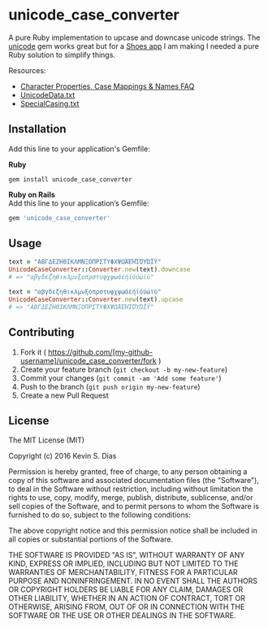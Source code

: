 # unicode_case_converter

A pure Ruby implementation to upcase and downcase unicode strings. The [unicode](https://github.com/blackwinter/unicode) gem works great but for a [Shoes app](http://shoesrb.com/) I am making I needed a pure Ruby solution to simplify things.

Resources:
* [Character Properties, Case Mappings & Names FAQ](http://unicode.org/faq/casemap_charprop.html)
* [UnicodeData.txt](ftp://ftp.unicode.org/Public/UCD/latest/ucd/UnicodeData.txt)
* [SpecialCasing.txt](ftp://ftp.unicode.org/Public/UCD/latest/ucd/SpecialCasing.txt)

## Installation

Add this line to your application's Gemfile:

**Ruby**  
```
gem install unicode_case_converter
```

**Ruby on Rails**  
Add this line to your application’s Gemfile:  
```ruby 
gem 'unicode_case_converter'
```

## Usage

```ruby
text = "ΑΒΓΔΕΖΗΘΙΚΛΜΝΞΟΠΡΣΤΥΦΧΨΩΆΈΉΊΌΎΏΪΫ"
UnicodeCaseConverter::Converter.new(text).downcase
# => "αβγδεζηθικλμνξοπρστυφχψωάέήίόύώϊϋ"

text = "αβγδεζηθικλμνξοπρστυφχψωάέήίόύώϊϋ"
UnicodeCaseConverter::Converter.new(text).upcase
# => "ΑΒΓΔΕΖΗΘΙΚΛΜΝΞΟΠΡΣΤΥΦΧΨΩΆΈΉΊΌΎΏΪΫ"
```

## Contributing

1. Fork it ( https://github.com/[my-github-username]/unicode_case_converter/fork )
2. Create your feature branch (`git checkout -b my-new-feature`)
3. Commit your changes (`git commit -am 'Add some feature'`)
4. Push to the branch (`git push origin my-new-feature`)
5. Create a new Pull Request

## License

The MIT License (MIT)

Copyright (c) 2016 Kevin S. Dias

Permission is hereby granted, free of charge, to any person obtaining a copy
of this software and associated documentation files (the "Software"), to deal
in the Software without restriction, including without limitation the rights
to use, copy, modify, merge, publish, distribute, sublicense, and/or sell
copies of the Software, and to permit persons to whom the Software is
furnished to do so, subject to the following conditions:

The above copyright notice and this permission notice shall be included in
all copies or substantial portions of the Software.

THE SOFTWARE IS PROVIDED "AS IS", WITHOUT WARRANTY OF ANY KIND, EXPRESS OR
IMPLIED, INCLUDING BUT NOT LIMITED TO THE WARRANTIES OF MERCHANTABILITY,
FITNESS FOR A PARTICULAR PURPOSE AND NONINFRINGEMENT. IN NO EVENT SHALL THE
AUTHORS OR COPYRIGHT HOLDERS BE LIABLE FOR ANY CLAIM, DAMAGES OR OTHER
LIABILITY, WHETHER IN AN ACTION OF CONTRACT, TORT OR OTHERWISE, ARISING FROM,
OUT OF OR IN CONNECTION WITH THE SOFTWARE OR THE USE OR OTHER DEALINGS IN
THE SOFTWARE.